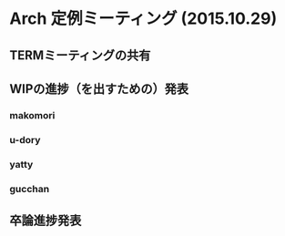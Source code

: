 # Arch 定例ミーティング (2015.10.29)

## TERMミーティングの共有

## WIPの進捗（を出すための）発表

### makomori

### u-dory

### yatty

### gucchan

## 卒論進捗発表
